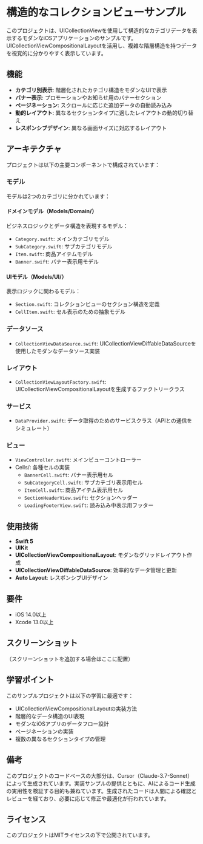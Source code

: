 # 構造的なコレクションビューサンプル

このプロジェクトは、UICollectionViewを使用して構造的なカテゴリデータを表示するモダンなiOSアプリケーションのサンプルです。UICollectionViewCompositionalLayoutを活用し、複雑な階層構造を持つデータを視覚的に分かりやすく表示しています。

## 機能

- **カテゴリ別表示**: 階層化されたカテゴリ構造をモダンなUIで表示
- **バナー表示**: プロモーションやお知らせ用のバナーセクション
- **ページネーション**: スクロールに応じた追加データの自動読み込み
- **動的レイアウト**: 異なるセクションタイプに適したレイアウトの動的切り替え
- **レスポンシブデザイン**: 異なる画面サイズに対応するレイアウト

## アーキテクチャ

プロジェクトは以下の主要コンポーネントで構成されています：

### モデル

モデルは2つのカテゴリに分かれています：

#### ドメインモデル（Models/Domain/）
ビジネスロジックとデータ構造を表現するモデル：
- `Category.swift`: メインカテゴリモデル
- `SubCategory.swift`: サブカテゴリモデル
- `Item.swift`: 商品アイテムモデル
- `Banner.swift`: バナー表示用モデル

#### UIモデル（Models/UI/）
表示ロジックに関わるモデル：
- `Section.swift`: コレクションビューのセクション構造を定義
- `CellItem.swift`: セル表示のための抽象モデル

### データソース

- `CollectionViewDataSource.swift`: UICollectionViewDiffableDataSourceを使用したモダンなデータソース実装

### レイアウト

- `CollectionViewLayoutFactory.swift`: UICollectionViewCompositionalLayoutを生成するファクトリークラス

### サービス

- `DataProvider.swift`: データ取得のためのサービスクラス（APIとの通信をシミュレート）

### ビュー

- `ViewController.swift`: メインビューコントローラー
- Cells/: 各種セルの実装
  - `BannerCell.swift`: バナー表示用セル
  - `SubCategoryCell.swift`: サブカテゴリ表示用セル
  - `ItemCell.swift`: 商品アイテム表示用セル
  - `SectionHeaderView.swift`: セクションヘッダー
  - `LoadingFooterView.swift`: 読み込み中表示用フッター

## 使用技術

- **Swift 5**
- **UIKit**
- **UICollectionViewCompositionalLayout**: モダンなグリッドレイアウト作成
- **UICollectionViewDiffableDataSource**: 効率的なデータ管理と更新
- **Auto Layout**: レスポンシブUIデザイン

## 要件

- iOS 14.0以上
- Xcode 13.0以上

## スクリーンショット

（スクリーンショットを追加する場合はここに配置）

## 学習ポイント

このサンプルプロジェクトは以下の学習に最適です：

- UICollectionViewCompositionalLayoutの実装方法
- 階層的なデータ構造のUI表現
- モダンなiOSアプリのデータフロー設計
- ページネーションの実装
- 複数の異なるセクションタイプの管理

## 備考

このプロジェクトのコードベースの大部分は、Cursor（Claude-3.7-Sonnet）によって生成されています。実装サンプルの提供とともに、AIによるコード生成の実用性を検証する目的も兼ねています。生成されたコードは人間による確認とレビューを経ており、必要に応じて修正や最適化が行われています。

## ライセンス

このプロジェクトはMITライセンスの下で公開されています。


